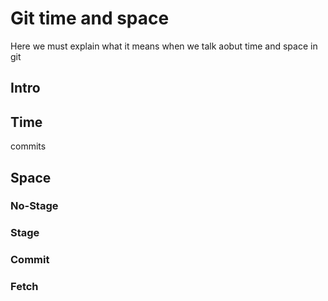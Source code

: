 # Git time and space

Here we must explain what it means when we talk aobut time and space in git



## Intro



## Time

commits



## Space

### No-Stage


### Stage


### Commit


### Fetch

